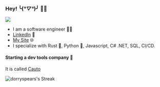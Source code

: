 ### Hey! ╰(*°▽°*)╯ 🙋‍♂️

![](https://komarev.com/ghpvc/?username=dorryspears)

- I am a software engineer 🧑‍💻
- [LinkedIn](https://www.linkedin.com/in/ryanjspears/) 💼
- [My Site](https://www.ryanspears.dev/) 🌐
- I specialize with Rust 🦀, Python 🐍, Javascript, C# .NET, SQL, CI/CD.

#### Starting a dev tools company 🤫

It is called [Cauto](https://www.cauto.dev)

![dorryspears's Streak](https://github-readme-streak-stats.herokuapp.com/?user=dorryspears&theme=tokyonight&hide_border=false)
